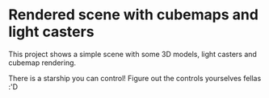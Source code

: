# Rendered scene with cubemaps and light casters
This project shows a simple scene with some 3D models, light casters and cubemap rendering.

There is a starship you can control! Figure out the controls yourselves fellas :'D
